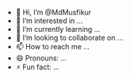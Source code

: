 - 👋 Hi, I’m @MdMusfikur
- 👀 I’m interested in ...
- 🌱 I’m currently learning ...
- 💞️ I’m looking to collaborate on ...
- 📫 How to reach me ...
- 😄 Pronouns: ...
- ⚡ Fun fact: ...

<!---
MdMusfikur/MdMusfikur is a ✨ special ✨ repository because its `README.md` (this file) appears on your GitHub profile.
You can click the Preview link to take a look at your changes.
--->
